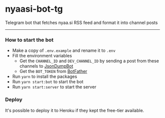 # nyaasi-bot-tg
Telegram bot that fetches nyaa.si RSS feed and format it into channel posts

---

### How to start the bot

- Make a copy of `.env.example` and rename it to `.env`
- Fill the environment variables
  - Get the `CHANNEL_ID` and `DEV_CHANNEL_ID` by sending a post from these channels to [JsonDumpBot](https://t.me/JsonDumpBot)
  - Get the `BOT_TOKEN` from [BotFather](https://t.me/BotFather)
- Run `yarn` to install the packages
- Run `yarn start:bot` to start the bot
- Run `yarn start:server` to start the server

### Deploy

It's possible to deploy it to Heroku if they kept the free-tier available.
